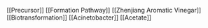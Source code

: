 [[Precursor]]
[[Formation Pathway]]
[[Zhenjiang Aromatic Vinegar]]
[[Biotransformation]]
[[Acinetobacter]]
[[Acetate]]
